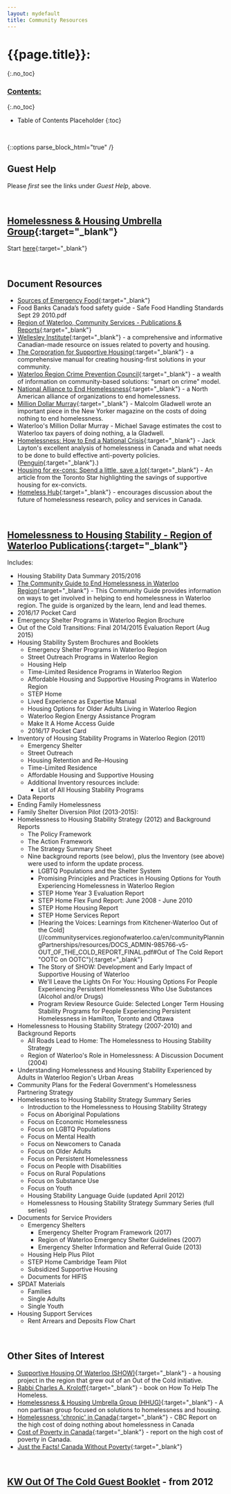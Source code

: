 ```yaml
---
layout: mydefault
title: Community Resources
---
```


# {{page.title}}:
{:.no_toc}

### <u> Contents: </u>
{:.no_toc}
* Table of Contents Placeholder
{:toc}

&nbsp;

{::options parse_block_html="true" /}
<div id="CommunityResources">

## Guest Help

Please *first* see the links under *Guest Help*, above.

&nbsp;

## [Homelessness &amp; Housing Umbrella Group](http://www.hhug.ca/ "HHUG"){:target="_blank"}
Start [here](//www.hhug.ca/ "Everyone Deserves a Home"){:target="_blank"}

&nbsp;

## Document Resources

- [Sources of Emergency Food](//communityservices.regionofwaterloo.ca/en/communityprogramssupports/emergencyfoodhamper.asp "Emergency Food Hampers"){:target="_blank"}
- Food Banks Canada’s food safety guide - Safe Food Handling Standards Sept 29 2010.pdf
- [Region of Waterloo, Community Services - Publications & Reports](//communityservices.regionofwaterloo.ca/en/communityplanningpartnerships/publicationsreports.asp "List of Reports From Waterloo Region Social Services Department"){:target="_blank"}
- [Wellesley Institute](//wellesleyinstitute.com/ "The Wellesley institute"){:target="_blank"} - a comprehensive and informative Canadian-made resource on issues related to poverty and housing.
- [The Corporation for Supportive Housing](//www.csh.org "Corporation for Supportive Housing"){:target="_blank"} - a comprehensive manual for creating housing-first solutions in your community.
- [Waterloo Region Crime Prevention Council](//preventingcrime.ca/ "Crime Prevention Council"){:target="_blank"} - a wealth of information on community-based solutions: "smart on crime" model.
- [National Alliance to End Homelessness](//www.endhomelessness.org/ "National Alliance to End Homelessness"){:target="_blank"} - a North American alliance of organizations to end homelessness.
- [Million Dollar Murray](//gladwell.com/million-dollar-murray/ "Million Dollar Murray"){:target="_blank"} - Malcolm Gladwell wrote an important piece in the New Yorker magazine on the costs of doing nothing to end homelessness.
- Waterloo's Million Dollar Murray - Michael Savage estimates the cost to Waterloo tax payers of doing nothing, a la Gladwell.
- [Homelessness: How to End a National Crisis](//encore.kpl.org/iii/encore_wpl/record/C__Rb2065312__SHomelessness%3A%20A%20National%20Crisis__Orightresult__U__X1 "WPL"){:target="_blank"} - Jack Layton's excellent analysis of homelessness in Canada and what needs to be done to build effective anti-poverty policies. ([Penguin](http://penguinrandomhouse.ca/books/391628/homelessness#9780143055242 "Homelessness: How To End The National Crisis, Jack Layton"){:target="_blank"}.)
- [Housing for ex-cons: Spend a little, save a lot](//www.thestar.com/news/gta/2011/06/15/housing_for_excons_spend_a_little_save_a_lot.html "thestar.com"){:target="_blank"} - An article from the Toronto Star highlighting the savings of supportive housing for ex-convicts.
- [Homeless Hub](//www.homelesshub.ca "Finding Solutions to Homelessness"){:target="_blank"} - encourages discussion about the future of homelessness research, policy and services in Canada.

&nbsp;


## [Homelessness to Housing Stability - Region of Waterloo Publications](//communityservices.regionofwaterloo.ca/en/communityplanningpartnerships/homelessness-to-housing-stability.asp "Community Planning & Partnerships"){:target="_blank"}
Includes:
- Housing Stability Data Summary 2015/2016
- [The Community Guide to End Homelessness in Waterloo Region](//communityservices.regionofwaterloo.ca/en/communityPlanningPartnerships/resources/CommunityGuideToEndHomelessness-access.pdf "Learn Lend Lead"){:target="_blank"} - This Community Guide provides information on ways to get involved in helping to end homelessness in Waterloo region. The guide is organized by the learn, lend and lead themes.
- 2016/17 Pocket Card
- Emergency Shelter Programs in Waterloo Region Brochure
- Out of the Cold Transitions: Final 2014/2015 Evaluation Report (Aug 2015)
- Housing Stability System Brochures and Booklets
  - Emergency Shelter Programs in Waterloo Region
  - Street Outreach Programs in Waterloo Region
  - Housing Help
  - Time-Limited Residence Programs in Waterloo Region
  - Affordable Housing and Supportive Housing Programs in Waterloo Region
  - STEP Home
  - Lived Experience as Expertise Manual
  - Housing Options for Older Adults Living in Waterloo Region
  - Waterloo Region Energy Assistance Program
  - Make It A Home Access Guide
  - 2016/17 Pocket Card
- Inventory of Housing Stability Programs in Waterloo Region (2011)
  - Emergency Shelter
  - Street Outreach
  - Housing Retention and Re-Housing
  - Time-Limited Residence
  - Affordable Housing and Supportive Housing
  - Additional Inventory resources include:
    - List of All Housing Stability Programs
- Data Reports
- Ending Family Homelessness
- Family Shelter Diversion Pilot (2013-2015):
- Homelessness to Housing Stability Strategy (2012) and Background Reports
  - The Policy Framework
  - The Action Framework
  - The Strategy Summary Sheet
  - Nine background reports (see below), plus the Inventory (see above) were used to inform the update process.
    - LGBTQ Populations and the Shelter System
    - Promising Principles and Practices in Housing Options for Youth Experiencing Homelessness in Waterloo Region
    - STEP Home Year 3 Evaluation Report
    - STEP Home Flex Fund Report: June 2008 - June 2010
    - STEP Home Housing Report
    - STEP Home Services Report
    - [Hearing the Voices: Learnings from Kitchener-Waterloo Out of the Cold](//communityservices.regionofwaterloo.ca/en/communityPlanningPartnerships/resources/DOCS_ADMIN-985766-v5-OUT_OF_THE_COLD_REPORT_FINAL.pdf#Out of The Cold Report "OOTC on OOTC"){:target="_blank"}
    - The Story of SHOW: Development and Early Impact of Supportive Housing of Waterloo
    - We'll Leave the Lights On For You: Housing Options For People Experiencing Persistent Homelessness Who Use Substances (Alcohol and/or Drugs)
    - Program Review Resource Guide: Selected Longer Term Housing Stability Programs for People Experiencing Persistent Homelessness in Hamilton, Toronto and Ottawa
- Homelessness to Housing Stability Strategy (2007-2010) and Background Reports
  - All Roads Lead to Home: The Homelessness to Housing Stability Strategy
  - Region of Waterloo's Role in Homelessness: A Discussion Document (2004)
- Understanding Homelessness and Housing Stability Experienced by Adults in Waterloo Region's Urban Areas
- Community Plans for the Federal Government's Homelessness Partnering Strategy
- Homelessness to Housing Stability Strategy Summary Series
  - Introduction to the Homelessness to Housing Stability Strategy
  - Focus on Aboriginal Populations
  - Focus on Economic Homelessness
  - Focus on LGBTQ Populations
  - Focus on Mental Health
  - Focus on Newcomers to Canada
  - Focus on Older Adults
  - Focus on Persistent Homelessness
  - Focus on People with Disabilities
  - Focus on Rural Populations
  - Focus on Substance Use
  - Focus on Youth
  - Housing Stability Language Guide (updated April 2012)
  - Homelessness to Housing Stability Strategy Summary Series (full series)
- Documents for Service Providers
  - Emergency Shelters
    - Emergency Shelter Program Framework (2017)
    - Region of Waterloo Emergency Shelter Guidelines (2007)
    - Emergency Shelter Information and Referral Guide (2013)
  - Housing Help Plus Pilot
  - STEP Home Cambridge Team Pilot
  - Subsidized Supportive Housing
  - Documents for HIFIS
- SPDAT Materials
  - Families
  - Single Adults
  - Single Youth
- Housing Support Services
  - Rent Arrears and Deposits Flow Chart

&nbsp;


## Other Sites of Interest
- [Supportive Housing Of Waterloo (SHOW)](//www.showaterloo.org/ "Housing Is A Fundamental Right"){:target="_blank"} - a housing project in the region that grew out of an Out of the Cold initiative.
- [Rabbi Charles A. Kroloff](//www.earthsystems.org/ways/ "54 Ways You Can Help The Homeless"){:target="_blank"} - book on How To Help The Homeless.
- [Homelessness &amp; Housing Umbrella Group (HHUG)](http://www.hhug.ca/ "Everyone Deserves a Home"){:target="_blank"} - A non partisan group focused on solutions to homelessness and housing.
- [Homelessness 'chronic' in Canada](//www.cbc.ca/news/canada/homelessness-chronic-in-canada-study-1.674356 "CBC"){:target="_blank"} - CBC Report on the high cost of doing nothing about homelessness in Canada
- [Cost of Poverty in Canada](//blogs.canada.com/2011/09/28/report-pegs-cost-of-poverty-in-canada-at-24-billion/ "$24 Billion"){:target="_blank"} - report on the high cost of poverty in Canada.
- [Just the Facts! Canada Without Poverty](//www.cwp-csp.ca/poverty/just-the-facts/  "The Impact of Poverty"){:target="_blank"}

&nbsp;

## [KW Out Of The Cold Guest Booklet]({{"/assets/downloads/Historical/OOTC-Brochure.pdf"|relative_url}} "Information Brochure") - from 2012

&nbsp;
